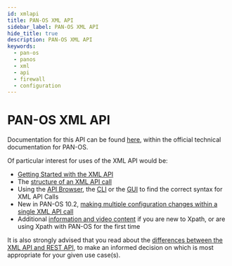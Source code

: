 ```yaml
---
id: xmlapi
title: PAN-OS XML API
sidebar_label: PAN-OS XML API
hide_title: true
description: PAN-OS XML API
keywords:
  - pan-os
  - panos
  - xml
  - api
  - firewall
  - configuration
---
```


# PAN-OS XML API

Documentation for this API can be found [here](https://docs.paloaltonetworks.com/pan-os/10-2/pan-os-panorama-api), within the official technical documentation for PAN-OS.

Of particular interest for uses of the XML API would be:

- [Getting Started with the XML API](https://docs.paloaltonetworks.com/pan-os/10-2/pan-os-panorama-api/get-started-with-the-pan-os-xml-api)
- The [structure of an XML API call](https://docs.paloaltonetworks.com/pan-os/10-2/pan-os-panorama-api/about-the-pan-os-xml-api/structure-of-a-pan-os-xml-api-request)
- Using the [API Browser](https://docs.paloaltonetworks.com/pan-os/10-2/pan-os-panorama-api/get-started-with-the-pan-os-xml-api/explore-the-api/use-the-api-browser), the [CLI](https://docs.paloaltonetworks.com/pan-os/10-2/pan-os-panorama-api/get-started-with-the-pan-os-xml-api/explore-the-api/use-the-cli-to-find-xml-api-syntax) or the [GUI](https://docs.paloaltonetworks.com/pan-os/10-2/pan-os-panorama-api/get-started-with-the-pan-os-xml-api/explore-the-api/use-the-web-interface-to-find-xml-api-syntax) to find the correct syntax for XML API Calls
- New in PAN-OS 10.2, [making multiple configuration changes within a single XML API call](https://docs.paloaltonetworks.com/pan-os/10-2/pan-os-panorama-api/pan-os-xml-api-request-types/configuration-api/multi-config-request-api)
- Additional [information and video content](https://live.paloaltonetworks.com/t5/quickplay-solutions-blogs/don-t-fear-the-xml/ba-p/390599) if you are new to Xpath, or are using Xpath with PAN-OS for the first time

It is also strongly advised that you read about the [differences between the XML API and REST API](https://docs.paloaltonetworks.com/pan-os/10-2/pan-os-panorama-api/about-the-pan-os-xml-api), to make an informed decision on which is most appropriate for your given use case(s).

